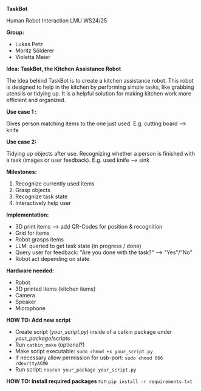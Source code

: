 **TaskBot**

Human Robot Interaction
LMU WS24/25

**Group:**
- Lukas Petz
- Moritz Sölderer
- Violetta Meier


**Idea: TaskBot, the Kitchen Assistance Robot**

The idea behind TaskBot is to create a kitchen assistance robot. This robot is designed to help in the kitchen by performing simple tasks, like grabbing utensils or tidying up. It is a helpful solution for making kitchen work more efficient and organized. 

**Use case 1 :**

Gives person matching items to the one just used. E.g. cutting board --> knife

**Use case 2:**

Tidying up objects after use. Recognizing whether a person is finished with a task (images or user feedback). E.g. used knife --> sink

**Milestones:**

1. Recognize currently used items
2. Grasp objects
3. Recognize task state
4. Interactively help user 

**Implementation:**
- 3D print items --> add QR-Codes for position & recognition
- Grid for items
- Robot grasps items
- LLM: queried to get task state (in progress / done)
- Query user for feedback: "Are you done with the task?" --> "Yes"/"No"
- Robot act depending on state

**Hardware needed:**
- Robot
- 3D printed items (kitchen items)
- Camera
- Speaker
- Microphone

**HOW TO: Add new script**
- Create script (<em>your_script.py</em>) inside of a catkin package under <em>your_package</em>/scripts
- Run `catkin_make` (optional?)
- Make script executable: `sudo chmod +x your_script.py`
- If necessary allow permission for usb-port: `sudo chmod 666 /dev/ttyACM0`
- Run script: `rosrun your_package your_script.py`

**HOW TO: Install required packages**
run `pip install -r requirements.txt`
